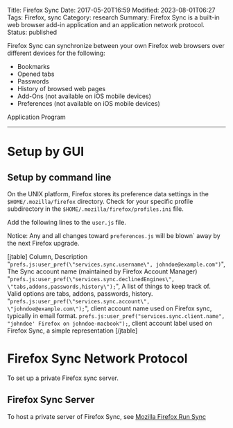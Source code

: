Title: Firefox Sync
Date: 2017-05-20T16:59
Modified: 2023-08-01T06:27
Tags: Firefox, sync
Category: research
Summary: Firefox Sync is a built-in web browser add-in application and an application network protocol.
Status: published

Firefox Sync can synchronize between your own Firefox web browsers over
different devices for the following:

* Bookmarks
* Opened tabs
* Passwords
* History of browsed web pages
* Add-Ons (not available on iOS mobile devices)
* Preferences (not available on iOS mobile devices)

Application Program
*******************

Setup by GUI
============

Setup by command line
---------------------

On the UNIX platform, Firefox stores its preference data settings in the `$HOME/.mozilla/firefox` directory. Check for your specific profile subdirectory in the `$HOME/.mozilla/firefox/profiles.ini` file.

Add the following lines to the `user.js` file.

Notice: Any and all changes toward ``preferences.js`` will be blown` away by the next Firefox upgrade.

[jtable]
Column, Description
"`prefs.js:user_pref(\"services.sync.username\", johndoe@example.com")`", The Sync account name (maintained by Firefox Account Manager)
"`prefs.js:user_pref(\"services.sync.declinedEngines\", \"tabs,addons,passwords,history\");`", A list of things to keep track of. Valid options are tabs, addons, passwords, history.
"`prefs.js:user_pref(\"services.sync.account\", \"johndoe@example.com\");`", client
account name used on Firefox sync, typically in email format.
`prefs.js:user_pref("services.sync.client.name", "johndoe' Firefox on johndoe-macbook");`, client account label used on Firefox Sync, a simple representation
[/jtable]

Firefox Sync Network Protocol
=============================

To set up a private Firefox sync server.

Firefox Sync Server
-------------------

To host a private server of Firefox Sync, see [Mozilla Firefox Run Sync](https://mozilla-services.readthedocs.io/en/latest/howtos/run-sync-1.5.html%7CHowTo)

